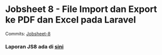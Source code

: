 # Jobsheet 8 - File Import dan Export ke PDF dan Excel pada Laravel

Commits: [Jobsheet-8](https://github.com/search?q=repo%3ARaruu%2FPolinema.Task+JS8&type=commits)

### Laporan JS8 ada di [sini](https://1drv.ms/f/c/60e6043c8101a60a/EqL_CGeINmZNj3vWWNmJvoMB4nby17qHOW8uTixmDTTCDQ?e=WwXetD)
